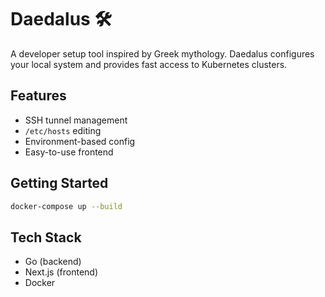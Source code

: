 # Daedalus 🛠️

A developer setup tool inspired by Greek mythology. Daedalus configures your local system and provides fast access to Kubernetes clusters.

## Features

- SSH tunnel management
- `/etc/hosts` editing
- Environment-based config
- Easy-to-use frontend

## Getting Started

```bash
docker-compose up --build
```

## Tech Stack

- Go (backend)
- Next.js (frontend)
- Docker
